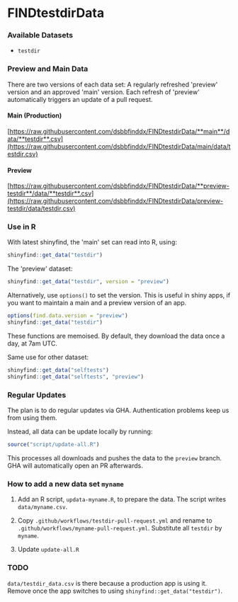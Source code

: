 # FINDtestdirData


### Available Datasets

- `testdir`



### Preview and Main Data

There are two versions of each data set: A regularly refreshed 'preview' version and an approved 'main' version. Each refresh of 'preview' automatically triggers an update of a pull request.


#### Main (Production)

[https://raw.githubusercontent.com/dsbbfinddx/FINDtestdirData/**main**/data/**testdir**.csv](https://raw.githubusercontent.com/dsbbfinddx/FINDtestdirData/main/data/testdir.csv)


#### Preview

[https://raw.githubusercontent.com/dsbbfinddx/FINDtestdirData/**preview-testdir**/data/**testdir**.csv](https://raw.githubusercontent.com/dsbbfinddx/FINDtestdirData/preview-testdir/data/testdir.csv)



### Use in R

With latest shinyfind, the 'main' set can read into R, using:

```r
shinyfind::get_data("testdir")
```

The 'preview' dataset:


```r
shinyfind::get_data("testdir", version = "preview")
```

Alternatively, use `options()` to set the version. This is useful in shiny apps, if you want to maintain a main and a preview version of an app.

```r
options(find.data.version = "preview")
shinyfind::get_data("testdir")
```

These functions are memoised. By default, they download the data once a day, at 7am UTC.

Same use for other dataset:

```r
shinyfind::get_data("selftests")
shinyfind::get_data("selftests", "preview")
```


### Regular Updates

The plan is to do regular updates via GHA. Authentication problems keep us from using them.

Instead, all data can be update locally by running:

```r
source("script/update-all.R")
```

This processes all downloads and pushes the data to the `preview` branch. GHA will automatically open an PR afterwards.


### How to add a new data set `myname`

1. Add an R script, `updata-myname.R`, to prepare the data. The script writes `data/myname.csv`.

2. Copy `.github/workflows/testdir-pull-request.yml` and rename to `.github/workflows/myname-pull-request.yml`. Substitute all `testdir` by `myname`.

3. Update `update-all.R`




### TODO

`data/testdir_data.csv` is there because a production app is using it. Remove once the app switches to using `shinyfind::get_data("testdir")`.

